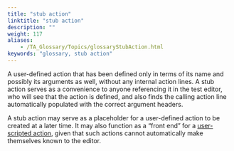 ```yaml
--- 
title: "stub action"
linktitle: "stub action"
description: ""
weight: 117
aliases: 
    - /TA_Glossary/Topics/glossaryStubAction.html
keywords: "glossary, stub action"
---
```


A user-defined action that has been defined only in terms of its name and possibly its arguments as well, without any internal action lines. A stub action serves as a convenience to anyone referencing it in the test editor, who will see that the action is defined, and also finds the calling action line automatically populated with the correct argument headers.

A stub action may serve as a placeholder for a user-defined action to be created at a later time. It may also function as a “front end” for a [user-scripted action](/TA_Glossary/Topics/glossaryScriptedAction.html), given that such actions cannot automatically make themselves known to the editor.

